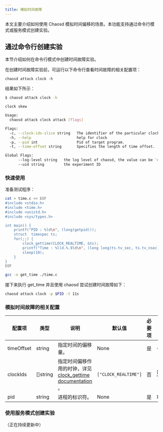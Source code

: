 ```yaml
---
title: 模拟时间故障
---
```


本文主要介绍如何使用 Chaosd 模拟时间偏移的场景。本功能支持通过命令行模式或服务模式创建实验。

## 通过命令行创建实验

本节介绍如何在命令行模式中创建时间故障实验。

在创建时间故障实验前，可运行以下命令行查看时间故障的相关配置项：

```
chaosd attack clock -h
```

结果如下所示：

```bash
$ chaosd attack clock -h

clock skew

Usage:
  chaosd attack clock attack [flags]

Flags:
  -c, --clock-ids-slice string   The identifier of the particular clock on which to act.More clock description in linux kernel can be found in man page of clock_getres, clock_gettime, clock_settime.Muti clock ids should be split with "," (default "CLOCK_REALTIME")
  -h, --help                     help for clock
  -p, --pid int                  Pid of target program.
  -t, --time-offset string       Specifies the length of time offset.

Global Flags:
      --log-level string   the log level of chaosd, the value can be 'debug', 'info', 'warn' and 'error'
      --uid string         the experiment ID

```

### 快速使用

准备测试程序：

```bash
cat > time.c << EOF
#include <stdio.h>
#include <time.h>
#include <unistd.h>
#include <sys/types.h>

int main() {
    printf("PID : %ld\n", (long)getpid());
    struct  timespec ts;
    for(;;) {
        clock_gettime(CLOCK_REALTIME, &ts);
        printf("Time : %lld.%.9ld\n", (long long)ts.tv_sec, ts.tv_nsec);
        sleep(10);
    }
}
EOF

gcc -o get_time ./time.c
```

接下来执行 get_time 并且使用 chaosd 尝试创建时间故障如下：

```bash
chaosd attack clock -p $PID -t 11s
```

### 模拟时间故障的相关配置

| 配置项 | 类型 | 说明 | 默认值 | 必要项 | 例子 |
| --- | --- | --- | --- | --- | --- |
| timeOffset | string | 指定时间的偏移量。 | None | 是 | `-5m` |
| clockIds | []string | 指定时间偏移作用的时钟，详见 [clock_gettime documentation](https://man7.org/linux/man-pages/man2/clock_gettime.2.html) 。 | `["CLOCK_REALTIME"]` | 否 | `["CLOCK_REALTIME", "CLOCK_MONOTONIC"]` |
| pid | string | 进程的标识符。 | None | 是 | `1` |

### 使用服务模式创建实验

（正在持续更新中）

